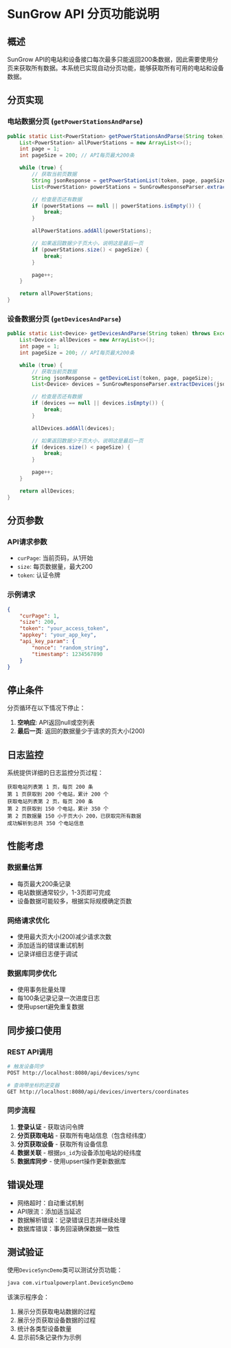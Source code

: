 # SunGrow API 分页功能说明

## 概述

SunGrow API的电站和设备接口每次最多只能返回200条数据，因此需要使用分页来获取所有数据。本系统已实现自动分页功能，能够获取所有可用的电站和设备数据。

## 分页实现

### 电站数据分页 (`getPowerStationsAndParse`)

```java
public static List<PowerStation> getPowerStationsAndParse(String token) throws Exception {
    List<PowerStation> allPowerStations = new ArrayList<>();
    int page = 1;
    int pageSize = 200; // API每页最大200条

    while (true) {
        // 获取当前页数据
        String jsonResponse = getPowerStationList(token, page, pageSize);
        List<PowerStation> powerStations = SunGrowResponseParser.extractPowerStations(jsonResponse);

        // 检查是否还有数据
        if (powerStations == null || powerStations.isEmpty()) {
            break;
        }

        allPowerStations.addAll(powerStations);

        // 如果返回数据少于页大小，说明这是最后一页
        if (powerStations.size() < pageSize) {
            break;
        }

        page++;
    }

    return allPowerStations;
}
```

### 设备数据分页 (`getDevicesAndParse`)

```java
public static List<Device> getDevicesAndParse(String token) throws Exception {
    List<Device> allDevices = new ArrayList<>();
    int page = 1;
    int pageSize = 200; // API每页最大200条

    while (true) {
        // 获取当前页数据
        String jsonResponse = getDeviceList(token, page, pageSize);
        List<Device> devices = SunGrowResponseParser.extractDevices(jsonResponse);

        // 检查是否还有数据
        if (devices == null || devices.isEmpty()) {
            break;
        }

        allDevices.addAll(devices);

        // 如果返回数据少于页大小，说明这是最后一页
        if (devices.size() < pageSize) {
            break;
        }

        page++;
    }

    return allDevices;
}
```

## 分页参数

### API请求参数

- `curPage`: 当前页码，从1开始
- `size`: 每页数据量，最大200
- `token`: 认证令牌

### 示例请求

```json
{
    "curPage": 1,
    "size": 200,
    "token": "your_access_token",
    "appkey": "your_app_key",
    "api_key_param": {
        "nonce": "random_string",
        "timestamp": 1234567890
    }
}
```

## 停止条件

分页循环在以下情况下停止：

1. **空响应**: API返回null或空列表
2. **最后一页**: 返回的数据量少于请求的页大小(200)

## 日志监控

系统提供详细的日志监控分页过程：

```
获取电站列表第 1 页，每页 200 条
第 1 页获取到 200 个电站，累计 200 个
获取电站列表第 2 页，每页 200 条
第 2 页获取到 150 个电站，累计 350 个
第 2 页数据量 150 小于页大小 200，已获取完所有数据
成功解析到总共 350 个电站信息
```

## 性能考虑

### 数据量估算
- 每页最大200条记录
- 电站数据通常较少，1-3页即可完成
- 设备数据可能较多，根据实际规模确定页数

### 网络请求优化
- 使用最大页大小(200)减少请求次数
- 添加适当的错误重试机制
- 记录详细日志便于调试

### 数据库同步优化
- 使用事务批量处理
- 每100条记录记录一次进度日志
- 使用upsert避免重复数据

## 同步接口使用

### REST API调用

```bash
# 触发设备同步
POST http://localhost:8080/api/devices/sync

# 查询带坐标的逆变器
GET http://localhost:8080/api/devices/inverters/coordinates
```

### 同步流程

1. **登录认证** - 获取访问令牌
2. **分页获取电站** - 获取所有电站信息（包含经纬度）
3. **分页获取设备** - 获取所有设备信息
4. **数据关联** - 根据`ps_id`为设备添加电站的经纬度
5. **数据库同步** - 使用upsert操作更新数据库

## 错误处理

- 网络超时：自动重试机制
- API限流：添加适当延迟
- 数据解析错误：记录错误日志并继续处理
- 数据库错误：事务回滚确保数据一致性

## 测试验证

使用`DeviceSyncDemo`类可以测试分页功能：

```bash
java com.virtualpowerplant.DeviceSyncDemo
```

该演示程序会：
1. 展示分页获取电站数据的过程
2. 展示分页获取设备数据的过程
3. 统计各类型设备数量
4. 显示前5条记录作为示例